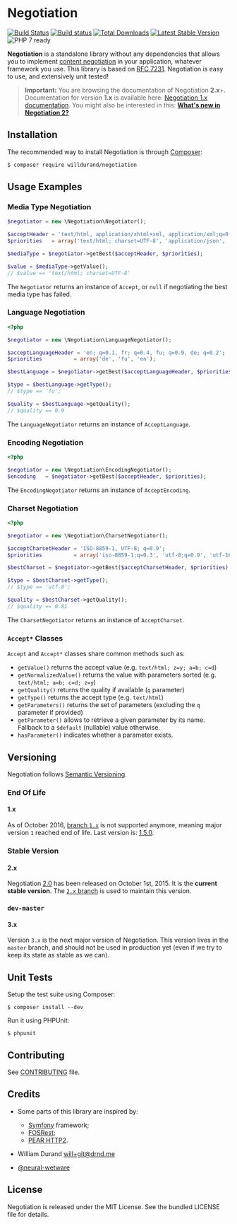 Negotiation
===========

[![Build
Status](https://travis-ci.org/willdurand/Negotiation.png?branch=master)](http://travis-ci.org/willdurand/Negotiation)
[![Build
status](https://ci.appveyor.com/api/projects/status/6tbe8j3gofdlfm4v?svg=true)](https://ci.appveyor.com/project/willdurand/negotiation)
[![Total
Downloads](https://poser.pugx.org/willdurand/Negotiation/downloads.png)](https://packagist.org/packages/willdurand/Negotiation)
[![Latest Stable
Version](https://poser.pugx.org/willdurand/Negotiation/v/stable.png)](https://packagist.org/packages/willdurand/Negotiation)
![PHP 7 ready](https://img.shields.io/badge/PHP%207-ready-green.svg)

**Negotiation** is a standalone library without any dependencies that allows you
to implement [content
negotiation](https://tools.ietf.org/html/rfc7231#section-5.3) in your
application, whatever framework you use.  This library is based on [RFC
7231](https://tools.ietf.org/html/rfc7231). Negotiation is easy to use, and
extensively unit tested!

> **Important:** You are browsing the documentation of Negotiation **2.x**+.
Documentation for version **1.x** is available here: [Negotiation 1.x
documentation](https://github.com/willdurand/Negotiation/blob/1.x/README.md#usage).
You might also be interested in this: [**What's new in Negotiation 2?**](https://github.com/willdurand/Negotiation/releases/tag/v2.0.0-alpha1)


Installation
------------

The recommended way to install Negotiation is through
[Composer](http://getcomposer.org/):

```bash
$ composer require willdurand/negotiation
```


Usage Examples
--------------

### Media Type Negotiation

``` php
$negotiator = new \Negotiation\Negotiator();

$acceptHeader = 'text/html, application/xhtml+xml, application/xml;q=0.9, */*;q=0.8';
$priorities   = array('text/html; charset=UTF-8', 'application/json', 'application/xml;q=0.5');

$mediaType = $negotiator->getBest($acceptHeader, $priorities);

$value = $mediaType->getValue();
// $value == 'text/html; charset=UTF-8'
```

The `Negotiator` returns an instance of `Accept`, or `null` if negotiating the
best media type has failed.

### Language Negotiation

``` php
<?php

$negotiator = new \Negotiation\LanguageNegotiator();

$acceptLanguageHeader = 'en; q=0.1, fr; q=0.4, fu; q=0.9, de; q=0.2';
$priorities          = array('de', 'fu', 'en');

$bestLanguage = $negotiator->getBest($acceptLanguageHeader, $priorities);

$type = $bestLanguage->getType();
// $type == 'fu';

$quality = $bestLanguage->getQuality();
// $quality == 0.9
```

The `LanguageNegotiator` returns an instance of `AcceptLanguage`.

### Encoding Negotiation

``` php
<?php

$negotiator = new \Negotiation\EncodingNegotiator();
$encoding   = $negotiator->getBest($acceptHeader, $priorities);
```

The `EncodingNegotiator` returns an instance of `AcceptEncoding`.

### Charset Negotiation

``` php
<?php

$negotiator = new \Negotiation\CharsetNegotiator();

$acceptCharsetHeader = 'ISO-8859-1, UTF-8; q=0.9';
$priorities          = array('iso-8859-1;q=0.3', 'utf-8;q=0.9', 'utf-16;q=1.0');

$bestCharset = $negotiator->getBest($acceptCharsetHeader, $priorities);

$type = $bestCharset->getType();
// $type == 'utf-8';

$quality = $bestCharset->getQuality();
// $quality == 0.81
```

The `CharsetNegotiator` returns an instance of `AcceptCharset`.

### `Accept*` Classes

`Accept` and `Accept*` classes share common methods such as:

* `getValue()` returns the accept value (e.g. `text/html; z=y; a=b; c=d`)
* `getNormalizedValue()` returns the value with parameters sorted (e.g.
  `text/html; a=b; c=d; z=y`)
* `getQuality()` returns the quality if available (`q` parameter)
* `getType()` returns the accept type (e.g. `text/html`)
* `getParameters()` returns the set of parameters (excluding the `q` parameter
  if provided)
* `getParameter()` allows to retrieve a given parameter by its name. Fallback to
  a `$default` (nullable) value otherwise.
* `hasParameter()` indicates whether a parameter exists.


Versioning
----------

Negotiation follows [Semantic Versioning](http://semver.org/).

### End Of Life

#### 1.x

As of October 2016, [branch
`1.x`](https://github.com/willdurand/Negotiation/tree/1.x) is not supported
anymore, meaning major version `1` reached end of life. Last version is:
[1.5.0](https://github.com/willdurand/Negotiation/releases/tag/1.5.0).

### Stable Version

#### 2.x

Negotiation [2.0](https://github.com/willdurand/Negotiation/releases/tag/v2.0.0)
has been released on October 1st, 2015. It is the **current stable version**.
The [`2.x` branch](https://github.com/willdurand/Negotiation/tree/2.x) is used
to maintain this version.

### `dev-master`

#### 3.x

Version `3.x` is the next major version of Negotiation. This version lives in
the `master` branch, and should not be used in production yet (even if we try
to keep its state as stable as we can).


Unit Tests
----------

Setup the test suite using Composer:

    $ composer install --dev

Run it using PHPUnit:

    $ phpunit


Contributing
------------

See [CONTRIBUTING](CONTRIBUTING.md) file.


Credits
-------

* Some parts of this library are inspired by:

    * [Symfony](http://github.com/symfony/symfony) framework;
    * [FOSRest](http://github.com/FriendsOfSymfony/FOSRest);
    * [PEAR HTTP2](https://github.com/pear/HTTP2).

* William Durand <will+git@drnd.me>
* [@neural-wetware](https://github.com/neural-wetware)


License
-------

Negotiation is released under the MIT License. See the bundled LICENSE file for
details.

